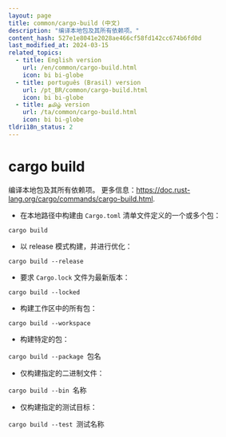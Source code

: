 ```yaml
---
layout: page
title: common/cargo-build (中文)
description: "编译本地包及其所有依赖项。"
content_hash: 527e1e8041e2028ae466cf58fd142cc674b6fd0d
last_modified_at: 2024-03-15
related_topics:
  - title: English version
    url: /en/common/cargo-build.html
    icon: bi bi-globe
  - title: português (Brasil) version
    url: /pt_BR/common/cargo-build.html
    icon: bi bi-globe
  - title: தமிழ் version
    url: /ta/common/cargo-build.html
    icon: bi bi-globe
tldri18n_status: 2
---
```

# cargo build

编译本地包及其所有依赖项。
更多信息：<https://doc.rust-lang.org/cargo/commands/cargo-build.html>.

- 在本地路径中构建由 `Cargo.toml` 清单文件定义的一个或多个包：

`cargo build`

- 以 release 模式构建，并进行优化：

`cargo build --release`

- 要求 `Cargo.lock` 文件为最新版本：

`cargo build --locked`

- 构建工作区中的所有包：

`cargo build --workspace`

- 构建特定的包：

`cargo build --package `<span class="tldr-var badge badge-pill bg-dark-lm bg-white-dm text-white-lm text-dark-dm font-weight-bold">包名</span>

- 仅构建指定的二进制文件：

`cargo build --bin `<span class="tldr-var badge badge-pill bg-dark-lm bg-white-dm text-white-lm text-dark-dm font-weight-bold">名称</span>

- 仅构建指定的测试目标：

`cargo build --test `<span class="tldr-var badge badge-pill bg-dark-lm bg-white-dm text-white-lm text-dark-dm font-weight-bold">测试名称</span>
